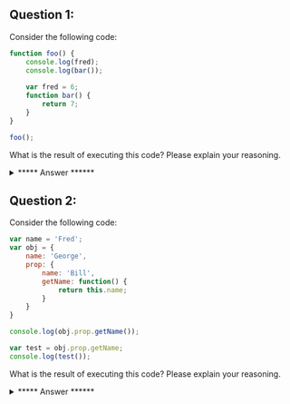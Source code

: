 ## Question 1:

Consider the following code:

```js
function foo() {
    console.log(fred);
    console.log(bar());
    
    var fred = 6;
    function bar() {
        return 7;
    }
}

foo();
```

What is the result of executing this code? Please explain your reasoning.



<details> 
  <summary>***** Answer ******</summary>  

  Running the Foo Function returns two logs to the console.
  The first `console.log(fred)` logs “undefined” because of hoisting. The function is evaluated with variable fred at the top of the function scope initialized but not assigned a value until later in the function.
  The second `console.log(bar())` logs “7”, also because of hoisting but in the case of function declarations, the whole function is hoisted.
</details>


## Question 2:

Consider the following code:

```js
var name = 'Fred';
var obj = {
    name: 'George',
    prop: {
        name: 'Bill',
        getName: function() {
            return this.name;
        }
    }
}

console.log(obj.prop.getName());

var test = obj.prop.getName;
console.log(test());
```
    
What is the result of executing this code? Please explain your reasoning.


<details> 
  <summary>***** Answer ******</summary>  
  
  For `console.log(obj.prop.getName())`, it logs “Bill” because this.name is referring to which closure it was called from. In this case it was “obj.props” which the name is “Bill”.  
  For `console.log(test())`, the same applies. In this case the function declaration was grabbed and put into a variable called test. Since test is not in a wrapping object or closure it defaults to the global “window” object. So when test() is invoked the “this” keyword is pointing to “window” which has the property of “name = ‘Fred’”.
</details>
